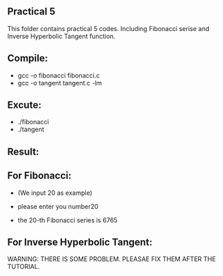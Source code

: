 ## Practical 5

This folder contains practical 5 codes. Including Fibonacci serise and Inverse Hyperbolic Tangent function.

## Compile:

* gcc -o fibonacci fibonacci.c
* gcc -o tangent tangent.c -lm

## Excute:

* ./fibonacci
* ./tangent

## Result:

## For Fibonacci:

* (We input 20 as example)

* please enter you number20
* the 20-th Fibonacci series is 6765

## For Inverse Hyperbolic Tangent:

WARNING: THERE IS SOME PROBLEM. PLEASAE FIX THEM AFTER THE TUTORIAL.
